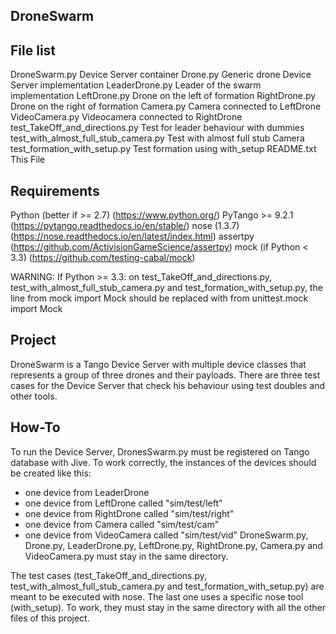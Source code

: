 DroneSwarm
-----------


File list
----------
DroneSwarm.py                                    Device Server container
Drone.py                                         Generic drone Device Server implementation
LeaderDrone.py                                   Leader of the swarm implementation
LeftDrone.py                                     Drone on the left of formation
RightDrone.py                                    Drone on the right of formation
Camera.py                                        Camera connected to LeftDrone
VideoCamera.py                                   Videocamera connected to RightDrone
test_TakeOff_and_directions.py                   Test for leader behaviour with dummies
test_with_almost_full_stub_camera.py             Test with almost full stub Camera
test_formation_with_setup.py                     Test formation using with_setup
README.txt                                       This File


Requirements
-------------
Python (better if >= 2.7)                        (https://www.python.org/)
PyTango >= 9.2.1                                 (https://pytango.readthedocs.io/en/stable/)
nose (1.3.7)                                     (https://nose.readthedocs.io/en/latest/index.html)
assertpy                                         (https://github.com/ActivisionGameScience/assertpy)
mock (if Python < 3.3)                           (https://github.com/testing-cabal/mock)

WARNING:
If Python >= 3.3:
on test_TakeOff_and_directions.py, test_with_almost_full_stub_camera.py and
test_formation_with_setup.py, the line
                        from mock import Mock
should be replaced with
                        from unittest.mock import Mock



Project
--------
DroneSwarm is a Tango Device Server with multiple device classes that represents a group of three
drones and their payloads. There are three test cases for the Device Server that check his
behaviour using test doubles and other tools.


How-To
-------
To run the Device Server, DronesSwarm.py must be registered on Tango database with Jive.
To work correctly, the instances of the devices should be created like this:
- one device from LeaderDrone
- one device from LeftDrone called "sim/test/left"
- one device from RightDrone called "sim/test/right"
- one device from Camera called "sim/test/cam"
- one device from VideoCamera called "sim/test/vid"
DroneSwarm.py, Drone.py, LeaderDrone.py, LeftDrone.py, RightDrone.py, Camera.py and VideoCamera.py
must stay in the same directory.

The test cases (test_TakeOff_and_directions.py, test_with_almost_full_stub_camera.py and
test_formation_with_setup.py) are meant to be executed with nose. The last one uses a specific
nose tool (with_setup).
To work, they must stay in the same directory with all the other files of this project.
